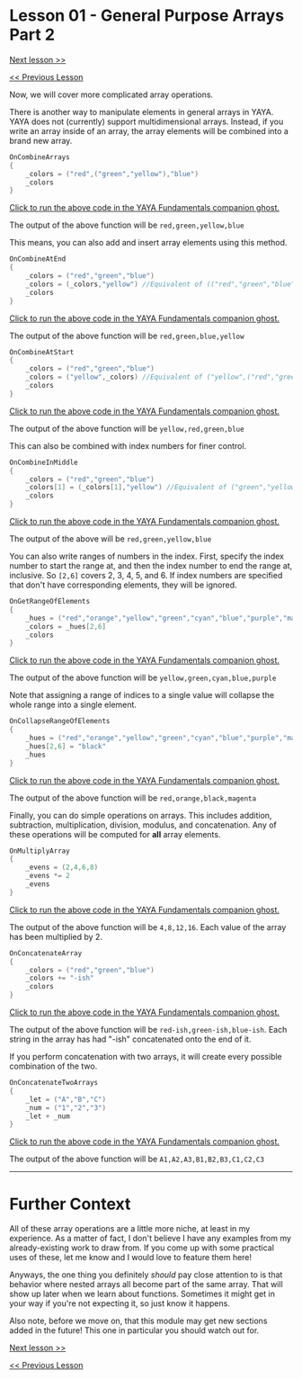 # Lesson 01 - General Purpose Arrays Part 2


[Next lesson >>](https://github.com/Zichqec/YAYA_Fundamentals/blob/main/Module%202%20-%20Arrays/02%20-%20Simple%20Arrays.md)

[<< Previous Lesson](https://github.com/Zichqec/YAYA_Fundamentals/blob/main/Module%202%20-%20Arrays/00%20-%20General%20Purpose%20Arrays%20Pt%201.md)

Now, we will cover more complicated array operations.

There is another way to manipulate elements in general arrays in YAYA. YAYA does not (currently) support multidimensional arrays. Instead, if you write an array inside of an array, the array elements will be combined into a brand new array.

```c
OnCombineArrays
{
	_colors = ("red",("green","yellow"),"blue")
	_colors
}
```

[Click to run the above code in the YAYA Fundamentals companion ghost.](https://zichqec.github.io/s-the-skeleton/jump.html?url=x-ukagaka-link%3Atype%3Devent%26ghost%3DYAYA%20Fundamentals%26info%3DOnExample.M2.L1.CombineArrays)

The output of the above function will be `red,green,yellow,blue`

This means, you can also add and insert array elements using this method.

```c
OnCombineAtEnd
{
	_colors = ("red","green","blue")
	_colors = (_colors,"yellow") //Equivalent of (("red","green","blue"),"yellow")
	_colors
}
```

[Click to run the above code in the YAYA Fundamentals companion ghost.](https://zichqec.github.io/s-the-skeleton/jump.html?url=x-ukagaka-link%3Atype%3Devent%26ghost%3DYAYA%20Fundamentals%26info%3DOnExample.M2.L1.CombineAtEnd)

The output of the above function will be `red,green,blue,yellow`

```c
OnCombineAtStart
{
	_colors = ("red","green","blue")
	_colors = ("yellow",_colors) //Equivalent of ("yellow",("red","green","blue"))
	_colors
}
```

[Click to run the above code in the YAYA Fundamentals companion ghost.](https://zichqec.github.io/s-the-skeleton/jump.html?url=x-ukagaka-link%3Atype%3Devent%26ghost%3DYAYA%20Fundamentals%26info%3DOnExample.M2.L1.CombineAtStart)

The output of the above function will be `yellow,red,green,blue`

This can also be combined with index numbers for finer control.

```c
OnCombineInMiddle
{
	_colors = ("red","green","blue")
	_colors[1] = (_colors[1],"yellow") //Equivalent of ("green","yellow"), which results in ("red",("green","yellow"),"blue")
	_colors
}
```

[Click to run the above code in the YAYA Fundamentals companion ghost.](https://zichqec.github.io/s-the-skeleton/jump.html?url=x-ukagaka-link%3Atype%3Devent%26ghost%3DYAYA%20Fundamentals%26info%3DOnExample.M2.L1.CombineInMiddle)

The output of the above will be `red,green,yellow,blue`


You can also write ranges of numbers in the index. First, specify the index number to start the range at, and then the index number to end the range at, inclusive. So `[2,6]` covers 2, 3, 4, 5, and 6. If index numbers are specified that don't have corresponding elements, they will be ignored.

```c
OnGetRangeOfElements
{
	_hues = ("red","orange","yellow","green","cyan","blue","purple","magenta")
	_colors = _hues[2,6]
	_colors
}
```

[Click to run the above code in the YAYA Fundamentals companion ghost.](https://zichqec.github.io/s-the-skeleton/jump.html?url=x-ukagaka-link%3Atype%3Devent%26ghost%3DYAYA%20Fundamentals%26info%3DOnExample.M2.L1.GetRangeOfElements)

The output of the above function will be `yellow,green,cyan,blue,purple`

Note that assigning a range of indices to a single value will collapse the whole range into a single element.

```c
OnCollapseRangeOfElements
{
	_hues = ("red","orange","yellow","green","cyan","blue","purple","magenta")
	_hues[2,6] = "black"
	_hues
}
```

[Click to run the above code in the YAYA Fundamentals companion ghost.](https://zichqec.github.io/s-the-skeleton/jump.html?url=x-ukagaka-link%3Atype%3Devent%26ghost%3DYAYA%20Fundamentals%26info%3DOnExample.M2.L1.CollapseRangeOfElements)

The output of the above function will be `red,orange,black,magenta`


Finally, you can do simple operations on arrays. This includes addition, subtraction, multiplication, division, modulus, and concatenation. Any of these operations will be computed for **all** array elements.

```c
OnMultiplyArray
{
	_evens = (2,4,6,8)
	_evens *= 2
	_evens
}
```

[Click to run the above code in the YAYA Fundamentals companion ghost.](https://zichqec.github.io/s-the-skeleton/jump.html?url=x-ukagaka-link%3Atype%3Devent%26ghost%3DYAYA%20Fundamentals%26info%3DOnExample.M2.L1.MultiplyArray)

The output of the above function will be `4,8,12,16`. Each value of the array has been multiplied by 2.

```c
OnConcatenateArray
{
	_colors = ("red","green","blue")
	_colors += "-ish"
	_colors
}
```

[Click to run the above code in the YAYA Fundamentals companion ghost.](https://zichqec.github.io/s-the-skeleton/jump.html?url=x-ukagaka-link%3Atype%3Devent%26ghost%3DYAYA%20Fundamentals%26info%3DOnExample.M2.L1.ConcatenateArray)

The output of the above function will be `red-ish,green-ish,blue-ish`. Each string in the array has had "-ish" concatenated onto the end of it.

If you perform concatenation with two arrays, it will create every possible combination of the two.

```c
OnConcatenateTwoArrays
{
	_let = ("A","B","C")
	_num = ("1","2","3")
	_let + _num
}
```

[Click to run the above code in the YAYA Fundamentals companion ghost.](https://zichqec.github.io/s-the-skeleton/jump.html?url=x-ukagaka-link%3Atype%3Devent%26ghost%3DYAYA%20Fundamentals%26info%3DOnExample.M2.L1.ConcatenateTwoArrays)

The output of the above function will be `A1,A2,A3,B1,B2,B3,C1,C2,C3`

---

# Further Context

All of these array operations are a little more niche, at least in my experience. As a matter of fact, I don't believe I have any examples from my already-existing work to draw from. If you come up with some practical uses of these, let me know and I would love to feature them here!

Anyways, the one thing you definitely *should* pay close attention to is that behavior where nested arrays all become part of the same array. That will show up later when we learn about functions. Sometimes it might get in your way if you're not expecting it, so just know it happens.

Also note, before we move on, that this module may get new sections added in the future! This one in particular you should watch out for.

[Next lesson >>](https://github.com/Zichqec/YAYA_Fundamentals/blob/main/Module%202%20-%20Arrays/02%20-%20Simple%20Arrays.md)

[<< Previous Lesson](https://github.com/Zichqec/YAYA_Fundamentals/blob/main/Module%202%20-%20Arrays/00%20-%20General%20Purpose%20Arrays%20Pt%201.md)